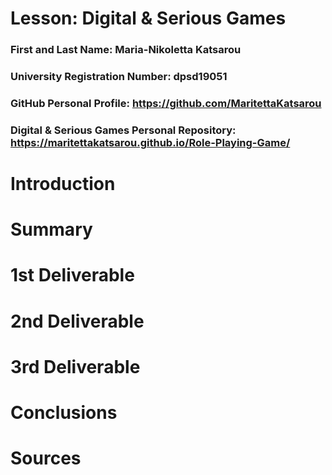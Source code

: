 # Lesson: Digital & Serious Games

### First and Last Name: Maria-Nikoletta Katsarou 
### University Registration Number: dpsd19051
### GitHub Personal Profile: https://github.com/MaritettaKatsarou
### Digital & Serious Games Personal Repository: https://maritettakatsarou.github.io/Role-Playing-Game/

# Introduction

# Summary


# 1st Deliverable


# 2nd Deliverable


# 3rd Deliverable 


# Conclusions


# Sources
